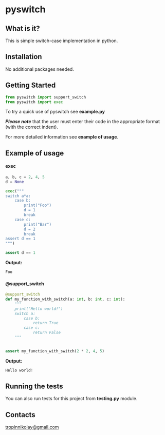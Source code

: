 # pyswitch

What is it?
-----------

This is simple switch-case implementation in python.

Installation
------------

No additional packages needed.

Getting Started
------------

```python
from pyswitch import support_switch
from pyswitch import exec
```
To try a quick use of pyswitch see **example.py**

**_Please note_** that the user must enter their code in the appropriate format (with the correct indent).

For more detailed information see **example of usage**.

Example of usage
------------

#### exec
```python
a, b, c = 2, 4, 5
d = None

exec("""
switch a*a:
    case b:
        print("Foo")
        d = 1
        break
    case c:
        print("Bar")
        d = 2
        break
assert d == 1
""")

assert d == 1
```
**Output:**
```python
Foo
```

#### @support_switch
```python
@support_switch
def my_function_with_switch(a: int, b: int, c: int):
    """
    print("Hello world!")
    switch a:
        case b:
            return True
        case c:
            return False
    """


assert my_function_with_switch(2 * 2, 4, 5) 
```
**Output:**
```python
Hello world!
```

Running the tests
------------

You can also run tests for this project from **testing.py** module.

Contacts
--------

tropinnikolay@gmail.com